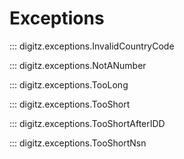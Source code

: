 # Exceptions

::: digitz.exceptions.InvalidCountryCode

::: digitz.exceptions.NotANumber

::: digitz.exceptions.TooLong

::: digitz.exceptions.TooShort

::: digitz.exceptions.TooShortAfterIDD

::: digitz.exceptions.TooShortNsn
